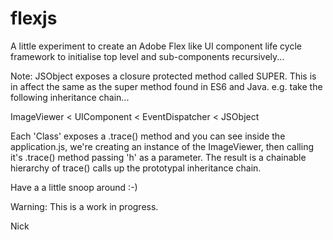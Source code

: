 flexjs
======

A little experiment to create an Adobe Flex like UI component life cycle framework to initialise top level and sub-components recursively...


Note: JSObject exposes a closure protected method called SUPER. This is in affect the same as the super method found in ES6 and Java. e.g. take the following inheritance chain...

ImageViewer < UIComponent < EventDispatcher < JSObject

Each 'Class' exposes a .trace() method and you can see inside the application.js, we're creating an instance of the ImageViewer, then calling it's .trace() method passing 'h' as a parameter. The result is a chainable hierarchy of trace() calls up the prototypal inheritance chain.

Have a a little snoop around :-)


Warning: This is a work in progress.


Nick